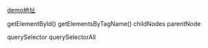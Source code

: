 [demo地址](https://lzcdev.github.io/baidu_ife/Demo/day19/dom.html)

getElementById()
getElementsByTagName()
childNodes
parentNode

querySelector
querySelectorAll